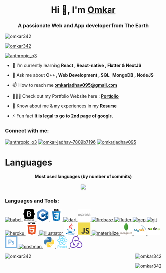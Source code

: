 <h1 align="center">Hi 👋, I'm <a href=""https://www.linkedin.com/in/omkar-jadhav-7809b7196/>Omkar</a> </h1>
<h3 align="center">A passionate Web and App developer from The Earth</h3>

<p align="left"> <img src="https://komarev.com/ghpvc/?username=omkar342&label=Profile%20views&color=0e75b6&style=flat" alt="omkar342" /> </p>

<p align="left"> <a href="https://github.com/ryo-ma/github-profile-trophy"><img src="https://github-profile-trophy.vercel.app/?username=omkar342" alt="omkar342" /></a> </p>

<p align="left"> <a href="https://twitter.com/anthropic_o3" target="blank"><img src="https://img.shields.io/twitter/follow/anthropic_o3?logo=twitter&style=for-the-badge" alt="anthropic_o3" /></a> </p>

- 🌱 I’m currently learning **React , React-native , Flutter & NextJS**

- 💬 Ask me about **C++ , Web Development , SQL , MongoDB , NodeJS**

- 📫 How to reach me **omkarjadhav095@gmail.com**

- 👨🏻‍💻 Check out my Portfolio Website here : [**Portfolio**](https://omkar-portfolio-f1571.web.app/about)

- 📄 Know about me & my experiences in my [**Resume**](https://docs.google.com/document/d/1GlghinEbHtfEC-ZBfHLBhzpCsW64BF8Z0eu251v_MHo/edit?usp=sharing)

- ⚡ Fun fact **It is legal to go to 2nd page of google.**

<h3 align="left">Connect with me:</h3>
<p align="left">
<a href="https://twitter.com/anthropic_o3" target="blank"><img align="center" src="https://raw.githubusercontent.com/rahuldkjain/github-profile-readme-generator/master/src/images/icons/Social/twitter.svg" alt="anthropic_o3" height="30" width="40" /></a>
<a href="https://linkedin.com/in/omkar-jadhav-7809b7196" target="blank"><img align="center" src="https://raw.githubusercontent.com/rahuldkjain/github-profile-readme-generator/master/src/images/icons/Social/linked-in-alt.svg" alt="omkar-jadhav-7809b7196" height="30" width="40" /></a>
<a href="https://www.codechef.com/users/omkarjadhav095" target="blank"><img align="center" src="https://cdn.jsdelivr.net/npm/simple-icons@3.1.0/icons/codechef.svg" alt="omkarjadhav095" height="30" width="40" /></a>
</p>

# Languages
<h4 align="center">Most used languages (by number of commits)</h4>
<p align="center">
	<a href="https://profile.codersrank.io/user/omkar342#Tech%20Skills">
		<img width="900em" src="https://cr-skills-chart-widget.azurewebsites.net/api/api?username=formidablae&padding=15&labels=true&legend=true&tooltip=true&max-labels=36&branding=false&skills=C,C%23,C%2B%2B,CSS,Go,HTML,Java,JavaScript,Jupyter%20Notebook,PHP,Python,Ruby,Rust,SCSS,SQL,Scala,Shell,TSQL,TypeScript,Vue&show-other-skills=true&bg=white">
	</a>
</p>

<h3 align="left">Languages and Tools:</h3>
<p align="left"> <a href="https://babeljs.io/" target="_blank"> <img src="https://www.vectorlogo.zone/logos/babeljs/babeljs-icon.svg" alt="babel" width="40" height="40"/> </a> <a href="https://getbootstrap.com" target="_blank"> <img src="https://raw.githubusercontent.com/devicons/devicon/master/icons/bootstrap/bootstrap-plain-wordmark.svg" alt="bootstrap" width="40" height="40"/> </a> <a href="https://www.w3schools.com/cpp/" target="_blank"> <img src="https://raw.githubusercontent.com/devicons/devicon/master/icons/cplusplus/cplusplus-original.svg" alt="cplusplus" width="40" height="40"/> </a> <a href="https://www.w3schools.com/css/" target="_blank"> <img src="https://raw.githubusercontent.com/devicons/devicon/master/icons/css3/css3-original-wordmark.svg" alt="css3" width="40" height="40"/> </a> <a href="https://dart.dev" target="_blank"> <img src="https://www.vectorlogo.zone/logos/dartlang/dartlang-icon.svg" alt="dart" width="40" height="40"/> </a> <a href="https://expressjs.com" target="_blank"> <img src="https://raw.githubusercontent.com/devicons/devicon/master/icons/express/express-original-wordmark.svg" alt="express" width="40" height="40"/> </a> <a href="https://firebase.google.com/" target="_blank"> <img src="https://www.vectorlogo.zone/logos/firebase/firebase-icon.svg" alt="firebase" width="40" height="40"/> </a> <a href="https://flutter.dev" target="_blank"> <img src="https://www.vectorlogo.zone/logos/flutterio/flutterio-icon.svg" alt="flutter" width="40" height="40"/> </a> <a href="https://cloud.google.com" target="_blank"> <img src="https://www.vectorlogo.zone/logos/google_cloud/google_cloud-icon.svg" alt="gcp" width="40" height="40"/> </a> <a href="https://git-scm.com/" target="_blank"> <img src="https://www.vectorlogo.zone/logos/git-scm/git-scm-icon.svg" alt="git" width="40" height="40"/> </a> <a href="https://heroku.com" target="_blank"> <img src="https://www.vectorlogo.zone/logos/heroku/heroku-icon.svg" alt="heroku" width="40" height="40"/> </a> <a href="https://www.w3.org/html/" target="_blank"> <img src="https://raw.githubusercontent.com/devicons/devicon/master/icons/html5/html5-original-wordmark.svg" alt="html5" width="40" height="40"/> </a> <a href="https://www.adobe.com/in/products/illustrator.html" target="_blank"> <img src="https://www.vectorlogo.zone/logos/adobe_illustrator/adobe_illustrator-icon.svg" alt="illustrator" width="40" height="40"/> </a> <a href="https://www.java.com" target="_blank"> <img src="https://raw.githubusercontent.com/devicons/devicon/master/icons/java/java-original.svg" alt="java" width="40" height="40"/> </a> <a href="https://developer.mozilla.org/en-US/docs/Web/JavaScript" target="_blank"> <img src="https://raw.githubusercontent.com/devicons/devicon/master/icons/javascript/javascript-original.svg" alt="javascript" width="40" height="40"/> </a> <a href="https://materializecss.com/" target="_blank"> <img src="https://raw.githubusercontent.com/prplx/svg-logos/5585531d45d294869c4eaab4d7cf2e9c167710a9/svg/materialize.svg" alt="materialize" width="40" height="40"/> </a> <a href="https://www.mongodb.com/" target="_blank"> <img src="https://raw.githubusercontent.com/devicons/devicon/master/icons/mongodb/mongodb-original-wordmark.svg" alt="mongodb" width="40" height="40"/> </a> <a href="https://www.mysql.com/" target="_blank"> <img src="https://raw.githubusercontent.com/devicons/devicon/master/icons/mysql/mysql-original-wordmark.svg" alt="mysql" width="40" height="40"/> </a> <a href="https://nodejs.org" target="_blank"> <img src="https://raw.githubusercontent.com/devicons/devicon/master/icons/nodejs/nodejs-original-wordmark.svg" alt="nodejs" width="40" height="40"/> </a> <a href="https://www.photoshop.com/en" target="_blank"> <img src="https://raw.githubusercontent.com/devicons/devicon/master/icons/photoshop/photoshop-line.svg" alt="photoshop" width="40" height="40"/> </a> <a href="https://postman.com" target="_blank"> <img src="https://www.vectorlogo.zone/logos/getpostman/getpostman-icon.svg" alt="postman" width="40" height="40"/> </a> <a href="https://www.python.org" target="_blank"> <img src="https://raw.githubusercontent.com/devicons/devicon/master/icons/python/python-original.svg" alt="python" width="40" height="40"/> </a> <a href="https://reactjs.org/" target="_blank"> <img src="https://raw.githubusercontent.com/devicons/devicon/master/icons/react/react-original-wordmark.svg" alt="react" width="40" height="40"/> </a> <a href="https://redux.js.org" target="_blank"> <img src="https://raw.githubusercontent.com/devicons/devicon/master/icons/redux/redux-original.svg" alt="redux" width="40" height="40"/> </a> </p>

<p><img align="left" style="height:400px;width:300px;display:inline-block" src="https://github-readme-stats.vercel.app/api/top-langs?username=omkar342&show_icons=true&locale=en&theme=tokyonight" alt="omkar342" /></p>

<p>&nbsp;<img align="right"  style="display:inline-block"  src="https://github-readme-stats.vercel.app/api?username=omkar342&show_icons=true&locale=en&theme=tokyonight" alt="omkar342" /></p>

<p><img align="right" src="https://github-readme-streak-stats.herokuapp.com/?user=omkar342&theme=tokyonight" alt="omkar342" /></p>
